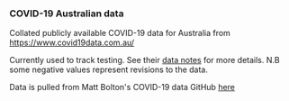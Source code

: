 ### COVID-19 Australian data

Collated publicly available COVID-19 data for Australia from https://www.covid19data.com.au/

Currently used to track testing. See their [data notes](https://www.covid19data.com.au/) for more details. N.B some negative values represent revisions to the data.

Data is pulled from Matt Bolton's COVID-19 data GitHub [here](https://github.com/M3IT/COVID-19_Data)
